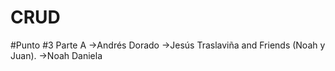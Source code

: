 # CRUD
#Punto #3 Parte A
->Andrés Dorado
->Jesús Traslaviña 
and Friends (Noah y Juan).
->Noah Daniela

